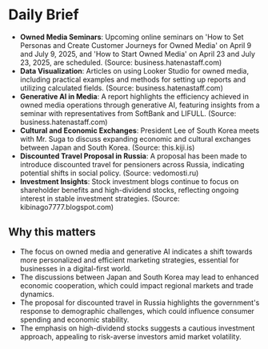 # Daily Brief

- **Owned Media Seminars**: Upcoming online seminars on 'How to Set Personas and Create Customer Journeys for Owned Media' on April 9 and July 9, 2025, and 'How to Start Owned Media' on April 23 and July 23, 2025, are scheduled. (Source: business.hatenastaff.com)
- **Data Visualization**: Articles on using Looker Studio for owned media, including practical examples and methods for setting up reports and utilizing calculated fields. (Source: business.hatenastaff.com)
- **Generative AI in Media**: A report highlights the efficiency achieved in owned media operations through generative AI, featuring insights from a seminar with representatives from SoftBank and LIFULL. (Source: business.hatenastaff.com)
- **Cultural and Economic Exchanges**: President Lee of South Korea meets with Mr. Suga to discuss expanding economic and cultural exchanges between Japan and South Korea. (Source: this.kiji.is)
- **Discounted Travel Proposal in Russia**: A proposal has been made to introduce discounted travel for pensioners across Russia, indicating potential shifts in social policy. (Source: vedomosti.ru)
- **Investment Insights**: Stock investment blogs continue to focus on shareholder benefits and high-dividend stocks, reflecting ongoing interest in stable investment strategies. (Source: kibinago7777.blogspot.com)

## Why this matters
- The focus on owned media and generative AI indicates a shift towards more personalized and efficient marketing strategies, essential for businesses in a digital-first world.
- The discussions between Japan and South Korea may lead to enhanced economic cooperation, which could impact regional markets and trade dynamics.
- The proposal for discounted travel in Russia highlights the government's response to demographic challenges, which could influence consumer spending and economic stability.
- The emphasis on high-dividend stocks suggests a cautious investment approach, appealing to risk-averse investors amid market volatility.